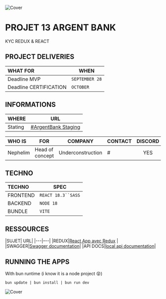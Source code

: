 ![Cover](https://kpkfzczpavanzocxzyta.supabase.co/storage/v1/object/public/oc-react/readme-header-oc-react-13.png)

<!-- ∵ ƸӜƷ ∴∵ ƸӜƷ ∴∵ ƸӜƷ ∴∵ ƸӜƷ ∴∵ ƸӜƷ ∴∵ ƸӜƷ ∴∵ ƸӜƷ ∴∵ ƸӜƷ ∴∵ ƸӜƷ ∴∵ ƸӜƷ ∴∵ ƸӜƷ ∴∵ ƸӜƷ ∴ -->

# PROJET 13 ARGENT BANK

KYC REDUX & REACT

## PROJECT DELIVERIES

| WHAT FOR               | WHEN           |
| :--------------------- | -------------- |
| Deadline MVP           | `SEPTEMBER 28` |
| Deadline CERTIFICATION | `OCTOBER`      |

## INFORMATIONS

| WHERE   | URL                                                |
| :------ | -------------------------------------------------- |
| Stating | [#ArgentBank Staging](https://oc13.youcodeuse.com) |

| WHO IS   | FOR             |      COMPANY      | CONTACT | DISCORD |
| :------- | --------------- | :---------------: | ------- | :-----: |
| Nephelim | Head of concept | Underconstruction | #       |   YES   |

## TECHNO

| TECHNO   | SPEC                 |
| :------- | -------------------- |
| FRONTEND | ` REACT 18.3``SASS ` |
| BACKEND  | `NODE 18`            |
| BUNDLE   | `VITE`               |

## RESSOURCES

|SUJET| URL|
|---|–--|
|REDUX|[React App avec Redux](https://openclassrooms.com/fr/courses/8228131-gerez-votre-application-react-avec-redux-et-redux-toolkit?archived-source=7150626) |
|SWAGGER|[Swagger documentation](https://editor.swagger.io/)|
|API DOCS|[local api documentation](http://localhost:3001/api-docs)|

## RUNNING THE APPS

With bun runtime (i know it is a node project 😝)

```
bun update | bun install | bun run dev

```

![Cover](https://kpkfzczpavanzocxzyta.supabase.co/storage/v1/object/public/oc-react/readme-footer-oc-react-13.png)
